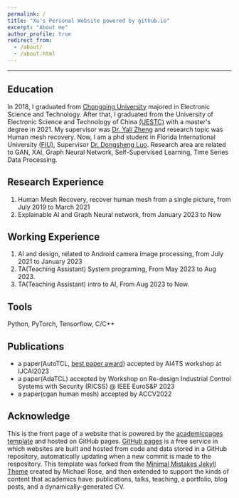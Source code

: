 ```yaml
---
permalink: /
title: "Xu's Personal Website powered by github.io"
excerpt: "About me"
author_profile: true
redirect_from: 
  - /about/
  - /about.html
---
```



-------

Education
---------
In 2018, I graduated from [Chongqing University](https://www.cqu.edu.cn) majored in Electronic Science and Technology. After that, I graduated from the University of Electronic Science and Technology of China [(UESTC)](https://www.uest.edu.cn)
with a master's degree in 2021. My supervisor was [Dr. Yali Zheng](http://www.uestc-vml.net/) and research topic was Human mesh recovery.
Now, I am a phd student in Florida International University [(FIU)](https://www.fiu.edu), Supervisor [Dr. Dongsheng Luo](https://users.cs.fiu.edu/~dluo/). 
Research area are related to GAN, XAI, Graph Neural Network, Self-Supervised Learning, Time Series Data Processing. 

Research Experience
--------
1. Human Mesh Recovery, recover human mesh from a single picture, from July 2019 to March 2021
2. Explainable AI and Graph Neural network, from January 2023 to Now

Working Experience
---------
1. AI and design, related to Android camera image processing, from July 2021 to January 2023
2. TA(Teaching Assistant) System programing, From May 2023 to Aug 2023.
3. TA(Teaching Assistant) intro to AI, From Aug 2023 to Now.

Tools
------
Python, PyTorch, Tensorflow, C/C++


Publications
-------
- a paper(AutoTCL, [best paper award](https://ai4ts.github.io/ijcai2023)) accepted by  AI4TS workshop at IJCAI2023
- a paper(AdaTCL) accepted by  Workshop on Re-design Industrial Control Systems with Security (RICSS) @ IEEE EuroS&P 2023 
- a paper(cgan human mesh) accepted by ACCV2022

Acknowledge
------
This is the front page of a website that is powered by the [academicpages template](https://github.com/academicpages/academicpages.github.io) and hosted on GitHub pages. [GitHub pages](https://pages.github.com) is a free service in which websites are built and hosted from code and data stored in a GitHub repository, automatically updating when a new commit is made to the respository. This template was forked from the [Minimal Mistakes Jekyll Theme](https://mmistakes.github.io/minimal-mistakes/) created by Michael Rose, and then extended to support the kinds of content that academics have: publications, talks, teaching, a portfolio, blog posts, and a dynamically-generated CV. 
